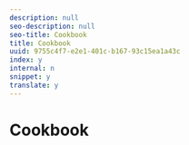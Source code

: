 ```yaml
---
description: null
seo-description: null
seo-title: Cookbook
title: Cookbook
uuid: 9755c4f7-e2e1-401c-b167-93c15ea1a43c
index: y
internal: n
snippet: y
translate: y
---
```


# Cookbook

